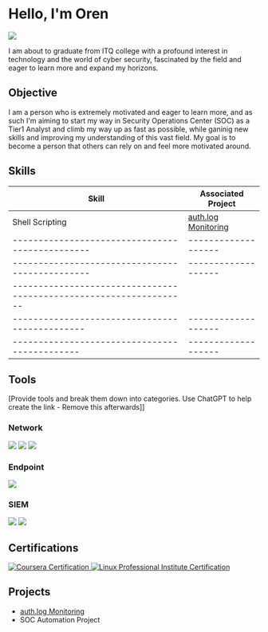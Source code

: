 # Hello, I'm Oren
<a href="https://www.linkedin.com/in/oren-s-930723244/"><img src="https://img.shields.io/badge/-LinkedIn-0072b1?&style=for-the-badge&logo=linkedin&logoColor=white" /></a>

I am about to graduate from ITQ college with a profound interest in technology and the world of cyber security, fascinated by the field and eager to learn more and expand my horizons.

## Objective

I am a person who is extremely motivated and eager to learn more, and as such I'm aiming to start my way in Security Operations Center (SOC) as a Tier1 Analyst and climb my way up as fast as possible, 
while ganinig new skills and improving my understanding of this vast field.
My goal is to become a person that others can rely on and feel more motivated around.

## Skills

| Skill                                         | Associated Project         |
|-----------------------------------------------|----------------------------|
|Shell Scripting                                | <a href="https://github.com/Pine24/auth_log_monitor/tree/main">auth.log Monitoring</a>|
|-----------------------------------------------|-------------------|
|-----------------------------------------------|-------------------|
| ------------------------------------------------------------------|
| ----------------------------------------------|-------------------|
| --------------------------------------------- |-------------------|

## Tools
[Provide tools and break them down into categories. Use ChatGPT to help create the link - Remove this afterwards]]

### Network
<div>
    <img src="https://img.shields.io/badge/-Wireshark-1679A7?&style=for-the-badge&logo=Wireshark&logoColor=white" />
    <img src="https://img.shields.io/badge/-FortiGate-EE3124?&style=for-the-badge&logo=Fortinet&logoColor=white" />
    <img src="https://img.shields.io/badge/-PacketTracer-155A9E?&style=for-the-badge&logo=Cisco&logoColor=white" />
</div>

### Endpoint
<div>
   <img src="https://img.shields.io/badge/-Microsoft_Sysmon-00A4EF?&style=for-the-badge&logo=Microsoft&logoColor=white" />
</div>

### SIEM
<div>
       <img src="https://img.shields.io/badge/-Splunk-000000?&style=for-the-badge&logo=Splunk&logoColor=white" />
       <img src="https://img.shields.io/badge/-QRadar-062C54?&style=for-the-badge&logo=QRadar&logoColor=white" />
</div>

## Certifications
<div>
<a href="https://coursera.org/share/211a3c2497e3243f17bc1c1e26f6275a">
    <img src="https://img.shields.io/badge/Coursera%20Splunk%20Search%20Expert%20101-blue?style=for-the-badge&logo=coursera&logoColor=white" alt="Coursera Certification"/>
</a>
<a href="https://lpi.org/v/LPI000608190/rr5hh3399p" target="_blank">
    <img src="https://img.shields.io/badge/Linux%20Professional%20Institute-blue?style=for-the-badge&logo=linux&logoColor=white" alt="Linux Professional Institute Certification"/>
</a>
</div>

## Projects
- <a href="https://github.com/Pine24/auth_log_monitor/tree/main">auth.log Monitoring</a>
- SOC Automation Project
